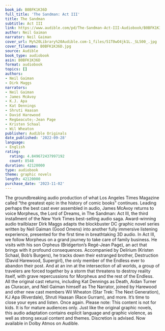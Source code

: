 ```yaml
---
book_id: B0BFK1K36D
full_title: 'The Sandman: Act III'
title: The Sandman
subtitle: Act III
link: https://www.audible.com/pd/The-Sandman-Act-III-Audiobook/B0BFK1K36D
author: Neil Gaiman
narrator: Neil Gaiman
cover_url: My%20Library%20Audible.com-1_files/51T0wO4jk1L._SL500_.jpg
cover_filename: B0BFK1K36D.jpg
source: Audible
book_type: audiobook
asin: B0BFK1K36D
format: audiobook
topics: []
authors:
- Neil Gaiman
- Dirk Maggs
narrators:
- Neil Gaiman
- James McAvoy
- K.J. Apa
- Kat Dennings
- Shruti Haasan
- David Harewood
- Reg&eacute;-Jean Page
- Kristen Schaal
- Wil Wheaton
publisher: Audible Originals
date_published: '2022-09-28'
language:
- English
rating:
  rating: 4.849672437997192
  count: 8548
duration: 42120000
type: audiobook
theme: graphic novels
length: 42120000
purchase_date: '2023-11-02'
---
```

The groundbreaking audio production of what Los Angeles Times Magazine called “the greatest epic in the history of comic books” continues. Leading perhaps the best cast ever assembled in audio, James McAvoy returns to voice Morpheus, the Lord of Dreams, in The Sandman: Act III, the third installment of the New York Times best-selling audio saga. Award-winning audio trailblazer Dirk Maggs adapts the blockbuster DC graphic novel series written by Neil Gaiman (Good Omens) into another fully immersive listening experience, presented for the first time in breathtaking 3D audio.
In Act III, we follow Morpheus on a grand journey to take care of family business. He visits with his son Orpheus (Bridgerton’s Regé-Jean Page), an act that brings with it profound consequences. Accompanied by Delirium (Kristen Schaal, Bob’s Burgers), he tracks down their estranged brother, Destruction (David Harewood, Supergirl), the only member of the Endless ever to abandon their post. And at an inn at the intersection of all worlds, a group of travelers are forced together by a storm that threatens to destroy reality itself, with grave repercussions for Morpheus and the rest of the Endless.
All the original cast returns, including Kat Dennings as Death, Aidan Turner as Cluracan, and Neil Gaiman himself as The Narrator, joined by Harewood and other new cast members Wil Wheaton (Star Trek: The Next Generation), KJ Apa (Riverdale), Shruti Haasan (Race Gurram), and more.
It’s time to close your eyes and listen. Once again.
Please note: This content is not for kids. It is for mature audiences only. Just like the original graphic novels, this audio adaptation contains explicit language and graphic violence, as well as strong sexual content and themes. Discretion is advised.
Now available in Dolby Atmos on Audible.
